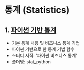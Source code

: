 # 통계 (Statistics)

## 1. [파이썬 기반 통계](https://github.com/hanna-joo/statistics/tree/master/stat_python)
  + 기본 통계 내용 및 비즈니스 통계 기법
  + 파이썬 기반으로 한 통계 기법 함수
  + 스터디 서적: '파이썬 비즈니스 통계'
  + 폴더명: stat_python
